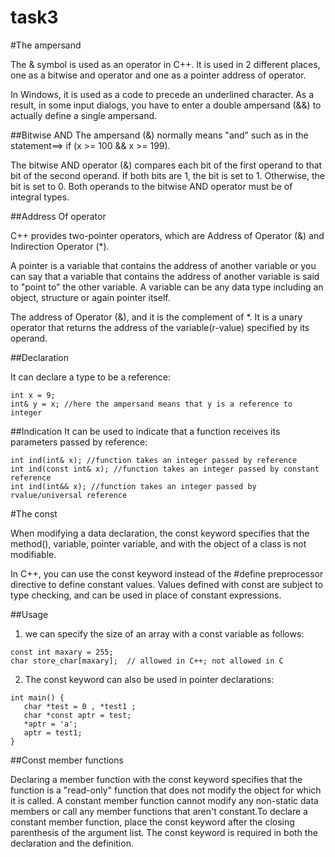 # task3
#The ampersand



The & symbol is used as an operator in C++. It is used in 2 different places, one as a bitwise and operator and one as a pointer address of operator.

In Windows, it is used as a code to precede an underlined character. As a result, in some input dialogs, you have to enter a double ampersand (&&) to actually define a single ampersand.


##Bitwise AND
The ampersand (&) normally means "and" such as in the statement==> if (x >= 100 && x >= 199).

The bitwise AND operator (&) compares each bit of the first operand to that bit of the second operand. If both bits are 1, the bit is set to 1. Otherwise, the bit is set to 0. Both operands to the bitwise AND operator must be of integral types. 

##Address Of operator

C++ provides two-pointer operators, which are Address of Operator (&) and Indirection Operator (*).

A pointer is a variable that contains the address of another variable or you can say that a variable that contains the address of another variable is said to "point to" the other variable. A variable can be any data type including an object, structure or again pointer itself.

The address of Operator (&), and it is the complement of *. It is a unary operator that returns the address of the variable(r-value) specified by its operand.

##Declaration

It can declare a type to be a reference:
```
int x = 9;
int& y = x; //here the ampersand means that y is a reference to integer 
```

##Indication
It can be used to indicate that a function receives its parameters passed by reference:
```
int ind(int& x); //function takes an integer passed by reference 
int ind(const int& x); //function takes an integer passed by constant reference 
int ind(int&& x); //function takes an integer passed by rvalue/universal reference 
```

#The const

When modifying a data declaration, the const keyword specifies that the method(), variable, pointer variable, and with the object of a class is not modifiable.

In C++, you can use the const keyword instead of the #define preprocessor directive to define constant values. Values defined with const are subject to type checking, and can be used in place of constant expressions.

##Usage

1) we can specify the size of an array with a const variable as follows:
```
const int maxary = 255;
char store_char[maxary];  // allowed in C++; not allowed in C
```

2) The const keyword can also be used in pointer declarations:
```
int main() {
   char *test = 0 , *test1 ;
   char *const aptr = test;
   *aptr = 'a';   
   aptr = test1;  
}
```
##Const member functions

Declaring a member function with the const keyword specifies that the function is a "read-only" function that does not modify the object for which it is called. A constant member function cannot modify any non-static data members or call any member functions that aren't constant.To declare a constant member function, place the const keyword after the closing parenthesis of the argument list. The const keyword is required in both the declaration and the definition.
